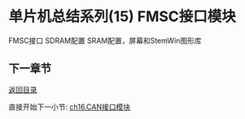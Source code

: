 # 单片机总结系列(15) FMSC接口模块

FMSC接口
SDRAM配置
SRAM配置，屏幕和StemWin图形库

## 下一章节

[返回目录](./../README.md)

直接开始下一小节: [ch16.CAN接口模块](./ch16.can_interface.md)
